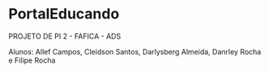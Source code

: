 # PortalEducando

PROJETO DE PI 2 - FAFICA - ADS

Alunos: Allef Campos, Cleidson Santos, Darlysberg Almeida, Danrley Rocha e Filipe Rocha
